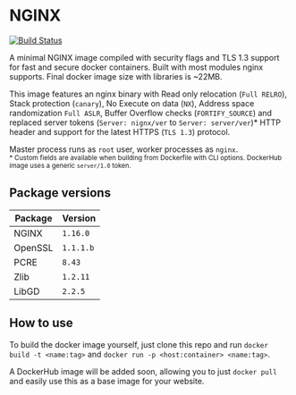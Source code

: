# NGINX  
[![Build Status](https://pink-panther98.visualstudio.com/Nginx/_apis/build/status/MythreyaK.nginx?branchName=master)](https://pink-panther98.visualstudio.com/Nginx/_build/latest?definitionId=5&branchName=master)

A minimal NGINX image compiled with security flags and TLS 1.3 support for 
fast and secure docker containers. Built with most modules nginx supports. 
Final docker image size with libraries is ~22MB. 

This image features an nginx binary with Read only relocation (`Full RELRO`), 
Stack protection (`canary`), No Execute on data (`NX`), Address space randomization 
`Full ASLR`, Buffer Overflow checks (`FORTIFY_SOURCE`) and replaced server tokens 
(`Server: nignx/ver` to `Server: server/ver`)* HTTP header and support for the 
latest HTTPS (`TLS 1.3`) protocol.

Master process runs as `root` user, worker processes as `nginx`.  
<sub>* Custom fields are available when building from Dockerfile with CLI options. 
DockerHub image uses a generic `server/1.0` token. </sub>

## Package versions
|Package|Version|
|---|---|
|NGINX|`1.16.0`|
|OpenSSL|`1.1.1.b`|  
|PCRE|`8.43`|
|Zlib|`1.2.11`|
|LibGD|`2.2.5`|

## How to use
To build the docker image yourself, just clone this repo and run 
`docker build -t <name:tag>` and `docker run -p <host:container> <name:tag>`.  

A DockerHub image will be added soon, allowing you to just `docker pull` and
easily use this as a base image for your website.
